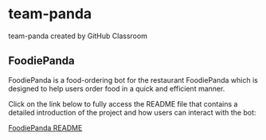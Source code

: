 # team-panda
team-panda created by GitHub Classroom

## FoodiePanda
FoodiePanda is a food-ordering bot for the restaurant FoodiePanda which is designed to help users order food in a quick and efficient manner.

Click on the link below to fully access the README file that contains a detailed introduction of the project and how users can interact with the bot:

[FoodiePanda README](https://docs.google.com/document/d/1Oi9CdPfbYaWBQpAMxP-XBbjjUxFtZELYuPsK9ainHrI/edit#heading=h.bwyi5zwmbju4)
